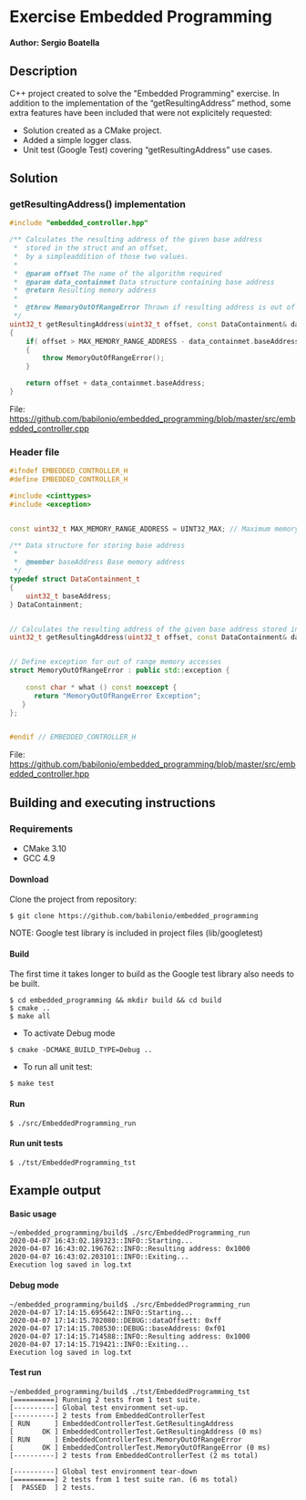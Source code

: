 
# Exercise Embedded Programming

#### Author: Sergio Boatella
## Description
C++ project  created to solve the "Embedded Programming" exercise.
In addition to the implementation of the “getResultingAddress” method, some extra features have been included that were not explicitely requested:

- Solution created as a CMake project.
- Added a simple logger class.
- Unit test (Google Test) covering “getResultingAddress” use cases.

## Solution
### getResultingAddress() implementation

```c++
#include "embedded_controller.hpp"

/** Calculates the resulting address of the given base address 
 *  stored in the struct and an offset,
 *  by a simpleaddition of those two values.
 * 
 *  @param offset The name of the algorithm required
 *  @param data_containmet Data structure containing base address
 *  @return Resulting memory address
 * 
 *  @throw MemoryOutOfRangeError Thrown if resulting address is out of memory range
 */
uint32_t getResultingAddress(uint32_t offset, const DataContainment& data_containmet)
{	
	if( offset > MAX_MEMORY_RANGE_ADDRESS - data_containmet.baseAddress) 
	{
		throw MemoryOutOfRangeError();
	}

	return offset + data_containmet.baseAddress;
}
```
File: https://github.com/babilonio/embedded_programming/blob/master/src/embedded_controller.cpp

### Header file
```c++
#ifndef EMBEDDED_CONTROLLER_H
#define EMBEDDED_CONTROLLER_H

#include <cinttypes>
#include <exception>


const uint32_t MAX_MEMORY_RANGE_ADDRESS = UINT32_MAX; // Maximum memory range definition

/** Data structure for storing base address
 * 
 *  @member baseAddress Base memory address
 */
typedef struct DataContainment_t
{
	uint32_t baseAddress;
} DataContainment;


// Calculates the resulting address of the given base address stored in the struct and an offset
uint32_t getResultingAddress(uint32_t offset, const DataContainment& data_containmet);


// Define exception for out of range memory accesses
struct MemoryOutOfRangeError : public std::exception {
	
	const char * what () const noexcept {
      return "MemoryOutOfRangeError Exception";
   }
};


#endif // EMBEDDED_CONTROLLER_H
```
File: https://github.com/babilonio/embedded_programming/blob/master/src/embedded_controller.hpp

## Building and executing instructions
### Requirements
- CMake 3.10
- GCC 4.9

#### Download
Clone the project from repository:
```console
$ git clone https://github.com/babilonio/embedded_programming
```
NOTE: Google test library is included in project files (lib/googletest)

#### Build
The first time it takes longer to build as the Google test library also needs to be built.
```console
$ cd embedded_programming && mkdir build && cd build
$ cmake ..
$ make all
```
- To activate Debug mode

```console
$ cmake -DCMAKE_BUILD_TYPE=Debug ..
```
- To run all unit test:
```console
$ make test
```
#### Run
```console
$ ./src/EmbeddedProgramming_run
```
 #### Run unit tests
```console
$ ./tst/EmbeddedProgramming_tst
```


## Example output

#### Basic usage
```console
~/embedded_programming/build$ ./src/EmbeddedProgramming_run
2020-04-07 16:43:02.189323::INFO::Starting...
2020-04-07 16:43:02.196762::INFO::Resulting address: 0x1000
2020-04-07 16:43:02.203101::INFO::Exiting...
Execution log saved in log.txt
```
#### Debug mode
```console
~/embedded_programming/build$ ./src/EmbeddedProgramming_run
2020-04-07 17:14:15.695642::INFO::Starting...
2020-04-07 17:14:15.702080::DEBUG::dataOffsett: 0xff
2020-04-07 17:14:15.708530::DEBUG::baseAddress: 0xf01
2020-04-07 17:14:15.714588::INFO::Resulting address: 0x1000
2020-04-07 17:14:15.719421::INFO::Exiting...
Execution log saved in log.txt
```
#### Test run
```console
~/embedded_programming/build$ ./tst/EmbeddedProgramming_tst
[==========] Running 2 tests from 1 test suite.
[----------] Global test environment set-up.
[----------] 2 tests from EmbeddedControllerTest
[ RUN      ] EmbeddedControllerTest.GetResultingAddress
[       OK ] EmbeddedControllerTest.GetResultingAddress (0 ms)
[ RUN      ] EmbeddedControllerTest.MemoryOutOfRangeError
[       OK ] EmbeddedControllerTest.MemoryOutOfRangeError (0 ms)
[----------] 2 tests from EmbeddedControllerTest (2 ms total)

[----------] Global test environment tear-down
[==========] 2 tests from 1 test suite ran. (6 ms total)
[  PASSED  ] 2 tests.
```
